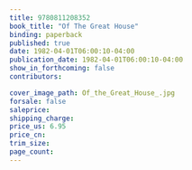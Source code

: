 ```yaml
---
title: 9780811208352
book_title: "Of The Great House"
binding: paperback
published: true
date: 1982-04-01T06:00:10-04:00
publication_date: 1982-04-01T06:00:10-04:00
show_in_forthcoming: false
contributors:

cover_image_path: Of_the_Great_House_.jpg
forsale: false
saleprice:
shipping_charge:
price_us: 6.95
price_cn:
trim_size:
page_count:
---
```


